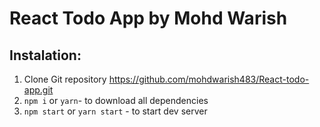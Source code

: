 # React Todo App by Mohd Warish



## Instalation:

1. Clone Git repository https://github.com/mohdwarish483/React-todo-app.git
2. `npm i` or `yarn`- to download all dependencies
3. `npm start` or `yarn start` - to start dev server
